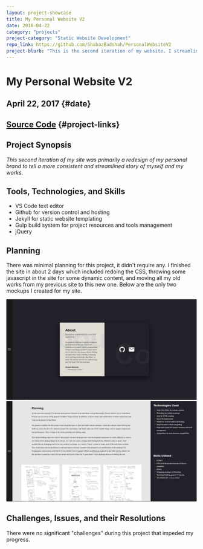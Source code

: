 ```yaml
---
layout: project-showcase
title: My Personal Website V2
date: 2018-04-22
category: "projects"
project-category: "Static Website Development"
repo_link: https://github.com/ShabazBadshah/PersonalWebsiteV2
project-blurb: "This is the second iteration of my website. I streamlined the appearance significantly and removed some redundent aspects from the previous version. This site was done completely in CSS, HTML, jQuery, and Jekyll to ultimately keep it very simple. Feel free to use it as a template if you want (some parts of it are messy)."
---
```


# My Personal Website V2

April 22, 2017 {#date}
----

[Source Code](https://github.com/ShabazBadshah/PersonalWebsiteV2) {#project-links}
----

## Project Synopsis

*This second iteration of my site was primarily a redesign of my personal brand to tell a more consistent and streamlined story of myself and my works.*

## Tools, Technologies, and Skills

- VS Code text editor
- Github for version control and hosting
- Jekyll for static website templating
- Gulp build system for project resources and tools management
- jQuery

## Planning

There was minimal planning for this project, it didn't require any. I finished the site in about 2 days which included redoing the CSS, throwing some javascript in the site for some dynamic content, and moving all my old works from my previous site to this new one. Below are the only two mockups I created for my site.

<div id="center-image-container">
  <img class="override-width" src="/assets/project-assets/project-0/mockup_1.png" alt="" srcset=""/>
  <img class="override-width" src="/assets/project-assets/project-0/mockup_2.png" alt="" srcset=""/>
</div>

## Challenges, Issues, and their Resolutions

There were no significant "challenges" during this project that impeded my progress.